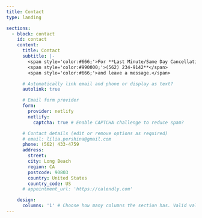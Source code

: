 ```yaml
---
title: Contact
type: landing

sections:
  - block: contact
    id: contact
    content:
      title: Contact
      subtitle: |-
        <span style='color:#666;'>For **Last Minute/Same Day Cancellations ONLY<br />Call:</span>
        <span style='color:#990000;'>(562) 234-9142**</span>
        <span style='color:#666;'>and leave a message.</span>

      # Automatically link email and phone or display as text?
      autolink: true

      # Email form provider
      form:
        provider: netlify
        netlify:
          captcha: true # Enable CAPTCHA challenge to reduce spam?

      # Contact details (edit or remove options as required)
      # email: lilia.pershina@gmail.com
      phone: (562) 433-4759
      address:
        street:
        city: Long Beach
        region: CA
        postcode: 90803
        country: United States
        country_code: US
      # appointment_url: 'https://calendly.com'

    design:
      columns: '1' # Choose how many columns the section has. Valid values: '1' or '2'.
---
```

